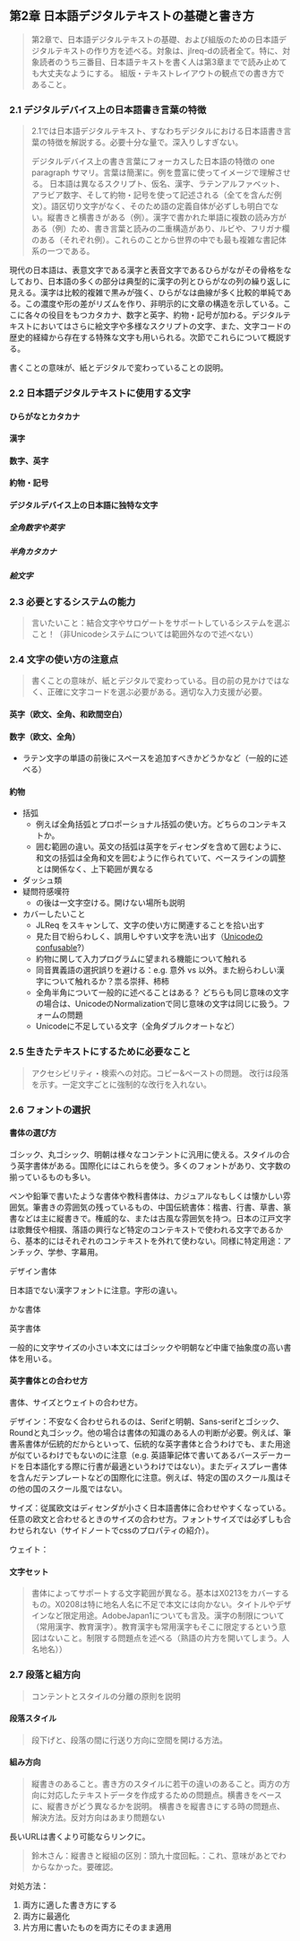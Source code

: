 ## 第2章 日本語デジタルテキストの基礎と書き方
> 第2章で、日本語デジタルテキストの基礎、および組版のための日本語デジタルテキストの作り方を述べる。対象は、jlreq-dの読者全て。特に、対象読者のうち三番目、日本語テキストを書く人は第3章までで読み止めても大丈夫なようにする。
組版・テキストレイアウトの観点での書き方であること。

### 2.1 デジタルデバイス上の日本語書き言葉の特徴
> 2.1では日本語デジタルテキスト、すなわちデジタルにおける日本語書き言葉の特徴を解説する。必要十分な量で。深入りしすぎない。
> 
> デジタルデバイス上の書き言葉にフォーカスした日本語の特徴の one paragraph サマリ。言葉は簡潔に。例を豊富に使ってイメージで理解させる。
日本語は異なるスクリプト、仮名、漢字、ラテンアルファベット、アラビア数字、そして約物・記号を使って記述される（全てを含んだ例文）。語区切り文字がなく、そのため語の定義自体が必ずしも明白でない。縦書きと横書きがある（例）。漢字で書かれた単語に複数の読み方がある（例）ため、書き言葉と読みの二重構造があり、ルビや、フリガナ欄のある（それぞれ例）。これらのことから世界の中でも最も複雑な書記体系の一つである。

現代の日本語は、表意文字である漢字と表音文字であるひらがながその骨格をなしており、日本語の多くの部分は典型的に漢字の列とひらがなの列の繰り返しに見える。漢字は比較的複雑で黒みが強く、ひらがなは曲線が多く比較的単純である。この濃度や形の差がリズムを作り、非明示的に文章の構造を示している。ここに各々の役目をもつカタカナ、数字と英字、約物・記号が加わる。デジタルテキストにおいてはさらに絵文字や多様なスクリプトの文字、また、文字コードの歴史的経緯から存在する特殊な文字も用いられる。次節でこれらについて概説する。

書くことの意味が、紙とデジタルで変わっていることの説明。

### 2.2 日本語デジタルテキストに使用する文字
#### ひらがなとカタカナ
####  漢字
#### 数字、英字
#### 約物・記号
#### デジタルデバイス上の日本語に独特な文字
##### 全角数字や英字
##### 半角カタカナ
##### 絵文字

### 2.3 必要とするシステムの能力
> 言いたいこと：結合文字やサロゲートをサポートしているシステムを選ぶこと！（非Unicodeシステムについては範囲外なので述べない）

### 2.4 文字の使い方の注意点
> 書くことの意味が、紙とデジタルで変わっている。目の前の見かけではなく、正確に文字コードを選ぶ必要がある。適切な入力支援が必要。

#### 英字（欧文、全角、和欧間空白）
#### 数字（欧文、全角）
- ラテン文字の単語の前後にスペースを追加すべきかどうかなど（一般的に述べる）
#### 約物
  - 括弧
	- 例えば全角括弧とプロポーショナル括弧の使い方。どちらのコンテキストか。
	- 囲む範囲の違い。英文の括弧は英字をディセンダを含めて囲むように、和文の括弧は全角和文を囲むように作られていて、ベースラインの調整とは関係なく、上下範囲が異なる
  - ダッシュ類
- 疑問符感嘆符
	- の後は一文字空ける。開けない場所も説明
- カバーしたいこと
	- JLReq をスキャンして、文字の使い方に関連することを拾い出す
	- 見た目で紛らわしく、誤用しやすい文字を洗い出す（[Unicodeのconfusable](https://util.unicode.org/UnicodeJsps/confusables.jsp?a=&r=None)?）
	- 約物に関して入力プログラムに望まれる機能について触れる
	- 同音異義語の選択誤りを避ける：e.g. 意外 vs 以外。また紛らわしい漢字について触れるか？祟る崇拝、柿柿
	- 全角半角について一般的に述べることはある？ どちらも同じ意味の文字の場合は、UnicodeのNormalizationで同じ意味の文字は同じに扱う。フォームの問題
	- Unicodeに不足している文字（全角ダブルクオートなど）

### 2.5 生きたテキストにするために必要なこと
> アクセシビリティ・検索への対応。コピー&ペーストの問題。 
改行は段落を示す。一定文字ごとに強制的な改行を入れない。

### 2.6 フォントの選択
#### 書体の選び方
ゴシック、丸ゴシック、明朝は様々なコンテントに汎用に使える。スタイルの合う英字書体がある。国際化にはこれらを使う。多くのフォントがあり、文字数の揃っているものも多い。

ペンや鉛筆で書いたような書体や教科書体は、カジュアルなもしくは懐かしい雰囲気。筆書きの雰囲気の残っているもの、中国伝統書体：楷書、行書、草書、篆書などは主に縦書きで。権威的な、または古風な雰囲気を持つ。日本の江戸文字は歌舞伎や相撲、落語の興行など特定のコンテキストで使われる文字であるから、基本的にはそれぞれのコンテキストを外れて使わない。同様に特定用途：アンチック、学参、字幕用。

デザイン書体

 日本語でない漢字フォントに注意。字形の違い。

かな書体

英字書体

一般的に文字サイズの小さい本文にはゴシックや明朝など中庸で抽象度の高い書体を用いる。

#### 英字書体との合わせ方
書体、サイズとウェイトの合わせ方。

デザイン：不安なく合わせられるのは、Serifと明朝、Sans-serifとゴシック、Roundと丸ゴシック。他の場合は書体の知識のある人の判断が必要。例えば、筆書系書体が伝統的だからといって、伝統的な英字書体と合うわけでも、また用途が似ているわけでもないのに注意（e.g. 英語筆記体で書いてあるバースデーカードを日本語化する際に行書が最適というわけではない）。またディスプレー書体を含んだテンプレートなどの国際化に注意。例えば、特定の国のスクール風はその他の国のスクール風ではない。

サイズ：従属欧文はディセンダが小さく日本語書体に合わせやすくなっている。任意の欧文と合わせるときのサイズの合わせ方。フォントサイズでは必ずしも合わせられない（サイドノートでcssのプロパティの紹介）。

ウェイト：

#### 文字セット
> 書体によってサポートする文字範囲が異なる。基本はX0213をカバーするもの。X0208は特に地名人名に不足で本文には向かない。タイトルやデザインなど限定用途。AdobeJapan1についても言及。漢字の制限について（常用漢字、教育漢字）。教育漢字も常用漢字もそこに限定するという意図はないこと。制限する問題点を述べる（熟語の片方を開いてしまう。人名地名））

### 2.7 段落と組方向
> コンテントとスタイルの分離の原則を説明

#### 段落スタイル
> 段下げと、段落の間に行送り方向に空間を開ける方法。

#### 組み方向
> 縦書きのあること。書き方のスタイルに若干の違いのあること。両方の方向に対応したテキストデータを作成するための問題点。横書きをベースに、縦書きがどう異なるかを説明。
> 横書きを縦書きにする時の問題点、解決方法。反対方向はあまり問題ない
> 
長いURLは書くより可能ならリンクに。

> 鈴木さん：縦書きと縦組の区別：頭九十度回転。：これ、意味があとでわからなかった。要確認。

対処方法：
1. 両方に適した書き方にする
2. 両方に最適化
3. 片方用に書いたものを両方にそのまま適用

